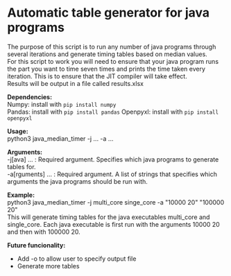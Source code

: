# Automatic table generator for java programs
The purpose of this script is to run any number of java programs through several iterations and generate timing tables based on median values.  
For this script to work you will need to ensure that your java program runs the part you want to time seven times and prints the time taken every iteration. This is to ensure that the JIT compiler will take effect.  
Results will be output in a file called results.xlsx  
  
**Dependencies:**  
Numpy: install with ```pip install numpy```  
Pandas: install with ```pip install pandas```
Openpyxl: install with ```pip install openpyxl```
  
**Usage:**  
python3 java\_median\_timer -j ... -a ...  
  
**Arguments:**  
\-j[ava]        ...     : Required argument. Specifies which java programs to generate tables for.  
\-a[rguments]   ...     : Required argument. A list of strings that specifies which arguments the java programs should be run with.
  
**Example:**  
python3 java\_median\_timer -j multi\_core singe\_core -a "10000 20" "100000 20"  
This will generate timing tables for the java executables multi\_core and single\_core. Each java executable is first run with the arguments 10000 20 and then with 100000 20.
  
**Future funcionality:**  
- Add -o to allow user to specify output file    
- Generate more tables
